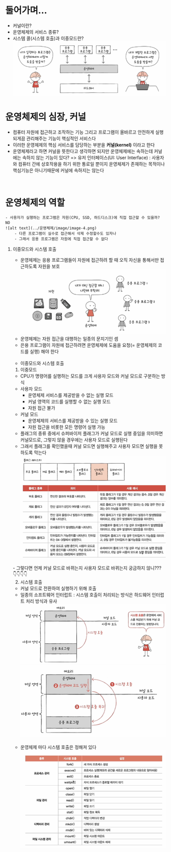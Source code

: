 # 둘어가며...
- 커널이란?
- 운영체제의 서비스 종류?
- 시스템 콜(시스템 호출)과 이중모드란?
![alt text](../운영체제/image/image-3.png)

# 운영체제의 심장, 커널
- 컴퓨터 자원에 접근하고 조작하는 기능 그리고 프로그램이 올바르고 안전하게 실행되게끔 관리해주는 기능이 핵심적인 서비스다
- 이러한 운영체제의 핵심 서비스를 담당하는 부분을 <strong>커널(kernel)</strong> 이라고 한다
- 운영체제라고 하면 커널을 뜻한다고 생각하면 되지만 운영체제에는 속하는데 커널에는 속하지 않는 기능이 있다? => 유저 인터페이스(UI: User Interface) : 사용자와 컴퓨터 간에 상호작용을 하기 위한 통로일 뿐이지 운영체제가 존재하는 목적이나 핵심기능은 아니기때문에 커널에 속하지는 않는다
<br>

# 운영체제의 역할
```
- 사용자가 실행하는 프로그램은 자원(CPU, SSD, 하드디스크)에 직접 접근할 수 있을까? NO
![alt text](../운영체제/image/image-4.png)
    - 다른 프로그램이 실수로 접근해서 삭제 수정할수도 있자나
    - 그래서 응용 프로그램은 자원에 직접 접근할 수 없다
```
1. 이중모드와 시스템 호출
    - 운영체제는 응용 프로그램들이 자원에 접근하려 할 때 오직 자신을 통해서만 접근하도록 자원을 보호
    ![alt text](../운영체제/image/image-5.png)
    - 운영체제는 자원 접근을 대행하는 일종의 문지기인 셈
    - 은용 프로그램이 자원에 접근하려면 운영체제에 도움을 요청(= 운영체제의 코드를 실행) 해야 한다
    <br>

    - 이중모드와 시스템 호출
    1. 이중모드
    - CPU가 명령어를 실행하는 모드를 크게 사용자 모드와 커널 모드로 구분하는 방식
    - 사용자 모드
        - 운영체제 서비스를 제공받을 수 없는 실행 모드
        - 커널 영역의 코드를 실행할 수 없는 실행 모드
        - 자원 접근 불가
    - 커널 모드
        - 운영체제의 서비스를 제공받을 수 있는 실행 모드
        - 자원 접근을 비롯한 모든 명령어 실행 가능
    - 플래그의 종류 중에서 슈퍼바이저 플래그가 커널 모드로 실행 중임을 의미하면 커널모드로, 그렇지 않을 경우에는 사용자 모드로 실행된다
    - 그래서 플래그를 확인했을때 커널 모드면 실행해주고 사용자 모드면 실행을 못하도록 막는다
    ![alt text](../운영체제/image/image-6.png)

    <br>
    - 그렇다면 언제 커널 모드로 바뀌는지 사용자 모드로 바뀌는지 궁금하지 않니??? 👇👇👇👇

    2. 시스템 호출
    - 커널 모드로 전환하여 실행하기 위해 호출
    - 일종의 소프트웨어 인터럽트 : 시스템 호출이 처리되는 방식은 하드웨어 인터럽트 처리 방식과 유사
    ![alt text](../운영체제/image/image-7.png)
    ![alt text](../운영체제/image/image-9.png)
    <br>

    - 운영체제 마다 시스템 호출은 정해져 있다
    ![alt text](../운영체제/image/image-8.png)